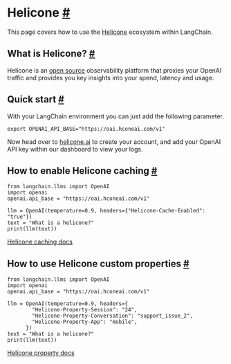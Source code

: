 


 Helicone
 [#](#helicone "Permalink to this headline")
=======================================================



 This page covers how to use the
 [Helicone](https://helicone.ai) 
 ecosystem within LangChain.
 




 What is Helicone?
 [#](#what-is-helicone "Permalink to this headline")
------------------------------------------------------------------------



 Helicone is an
 [open source](https://github.com/Helicone/helicone) 
 observability platform that proxies your OpenAI traffic and provides you key insights into your spend, latency and usage.
 









 Quick start
 [#](#quick-start "Permalink to this headline")
-------------------------------------------------------------



 With your LangChain environment you can just add the following parameter.
 





```
export OPENAI_API_BASE="https://oai.hconeai.com/v1"

```




 Now head over to
 [helicone.ai](https://helicone.ai/onboarding?step=2) 
 to create your account, and add your OpenAI API key within our dashboard to view your logs.
 










 How to enable Helicone caching
 [#](#how-to-enable-helicone-caching "Permalink to this headline")
---------------------------------------------------------------------------------------------------





```
from langchain.llms import OpenAI
import openai
openai.api_base = "https://oai.hconeai.com/v1"

llm = OpenAI(temperature=0.9, headers={"Helicone-Cache-Enabled": "true"})
text = "What is a helicone?"
print(llm(text))

```




[Helicone caching docs](https://docs.helicone.ai/advanced-usage/caching) 






 How to use Helicone custom properties
 [#](#how-to-use-helicone-custom-properties "Permalink to this headline")
-----------------------------------------------------------------------------------------------------------------





```
from langchain.llms import OpenAI
import openai
openai.api_base = "https://oai.hconeai.com/v1"

llm = OpenAI(temperature=0.9, headers={
        "Helicone-Property-Session": "24",
        "Helicone-Property-Conversation": "support_issue_2",
        "Helicone-Property-App": "mobile",
      })
text = "What is a helicone?"
print(llm(text))

```




[Helicone property docs](https://docs.helicone.ai/advanced-usage/custom-properties) 






